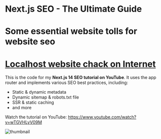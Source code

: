 # Next.js SEO - The Ultimate Guide


# Some essential website tolls for website seo
# [Localhost website chack on Internet](https://docs.srv.us/)


This is the code for my **Next.js 14 SEO tutorial on YouTube**. It uses the app router and implements various SEO best practices, including:
- Static & dynamic metadata
- Dynamic sitemap & robots.txt file
- SSR & static caching
- and more

Watch the tutorial on YouTube: https://www.youtube.com/watch?v=wTGVHLyV09M

![thumbnail](https://github.com/codinginflow/nextjs-seo/assets/52977034/dbeacda1-e5c5-4598-9f78-da5d5b9269ac)

